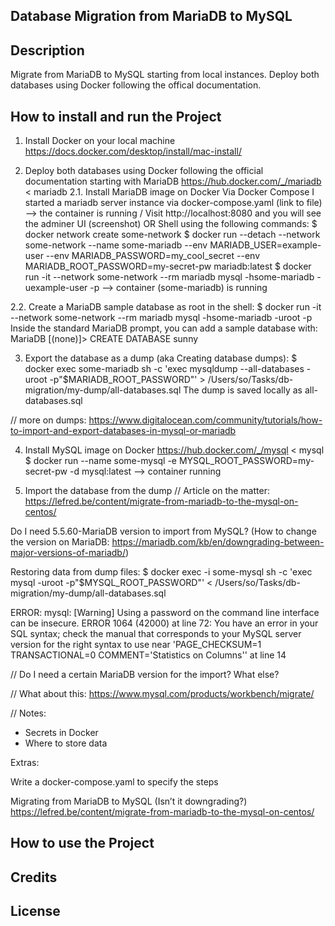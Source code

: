 ## Database Migration from MariaDB to MySQL

## Description
Migrate from MariaDB to MySQL starting from local instances. 
Deploy both databases using Docker following the offical documentation.

## How to install and run the Project
1. Install Docker on your local machine
https://docs.docker.com/desktop/install/mac-install/

2. Deploy both databases using Docker following the official documentation starting with MariaDB
https://hub.docker.com/_/mariadb < mariadb 
2.1. Install MariaDB image on Docker
Via Docker Compose
I started a mariadb server instance via docker-compose.yaml (link to file) --> the container is running / Visit http://localhost:8080 and you will see the adminer UI (screenshot)
OR Shell
using the following commands: 
$ docker network create some-network 
$ docker run --detach --network some-network --name some-mariadb --env MARIADB_USER=example-user --env MARIADB_PASSWORD=my_cool_secret --env MARIADB_ROOT_PASSWORD=my-secret-pw  mariadb:latest
$ docker run -it --network some-network --rm mariadb mysql -hsome-mariadb -uexample-user -p
--> container (some-mariadb) is running

2.2. Create a MariaDB sample database as root in the shell: 
$ docker run -it --network some-network --rm mariadb mysql -hsome-mariadb -uroot -p 
Inside the standard MariaDB prompt, you can add a sample database with: 
MariaDB [(none)]> CREATE DATABASE sunny

3. Export the database as a dump (aka Creating database dumps): 
$ docker exec some-mariadb sh -c 'exec mysqldump --all-databases -uroot -p"$MARIADB_ROOT_PASSWORD"' > /Users/so/Tasks/db-migration/my-dump/all-databases.sql 
The dump is saved locally as all-databases.sql

// more on dumps: https://www.digitalocean.com/community/tutorials/how-to-import-and-export-databases-in-mysql-or-mariadb

4. Install MySQL image on Docker
https://hub.docker.com/_/mysql < mysql
$ docker run --name some-mysql -e MYSQL_ROOT_PASSWORD=my-secret-pw -d mysql:latest
--> container running

5. Import the database from the dump
// Article on the matter: https://lefred.be/content/migrate-from-mariadb-to-the-mysql-on-centos/

Do I need 5.5.60-MariaDB version to import from MySQL? (How to change the version on MariaDB: https://mariadb.com/kb/en/downgrading-between-major-versions-of-mariadb/)

Restoring data from dump files:
$ docker exec -i some-mysql sh -c 'exec mysql -uroot -p"$MYSQL_ROOT_PASSWORD"' < /Users/so/Tasks/db-migration/my-dump/all-databases.sql

ERROR:
mysql: [Warning] Using a password on the command line interface can be insecure.
ERROR 1064 (42000) at line 72: You have an error in your SQL syntax; check the manual that corresponds to your MySQL server version for the right syntax to use near 'PAGE_CHECKSUM=1 TRANSACTIONAL=0 COMMENT='Statistics on Columns'' at line 14

// Do I need a certain MariaDB version for the import? What else?

// What about this: https://www.mysql.com/products/workbench/migrate/ 

// Notes: 
- Secrets in Docker
- Where to store data

Extras:

Write a docker-compose.yaml to specify the steps

Migrating from MariaDB to MySQL (Isn’t it downgrading?) 
https://lefred.be/content/migrate-from-mariadb-to-the-mysql-on-centos/

## How to use the Project

## Credits

## License

